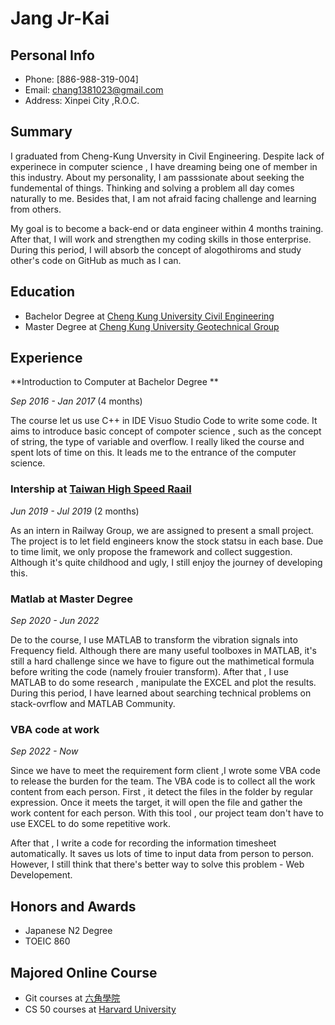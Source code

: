 Jang Jr-Kai
=============

Personal Info
-----------------------
- Phone: [886-988-319-004]
- Email: <chang1381023@gmail.com>
- Address: Xinpei City ,R.O.C.

Summary
-------
I graduated from Cheng-Kung Unversity in Civil Engineering. Despite lack of experinece in computer science , I have dreaming being one of member in this industry. About my personality, I am passsionate about seeking the fundemental of things. Thinking and solving a problem all day comes naturally to me. Besides that, I am not afraid facing challenge and learning from others.

My goal is to become a back-end or data engineer within 4 months training. After that, I will work and strengthen my coding skills in those enterprise. During this period, I will absorb the concept of alogothiroms and study other's code on GitHub as much as I can.

Education
-------
* Bachelor Degree at [Cheng Kung University Civil Engineering ](http://www.civil.ncku.edu.tw/)
* Master Degree at [Cheng Kung University Geotechnical Group](http://www.civil.ncku.edu.tw/)


Experience
----------

**Introduction to Computer at Bachelor Degree **

*Sep 2016 - Jan 2017* (4 months)

The course let us use C++ in IDE Visuo Studio Code to write some code. It aims to introduce basic concept of compoter science , such as the concept of string, the type of variable and overflow. I really liked the course and spent lots of time on this. It leads me to the entrance of the computer science. 

### **Intership** at [Taiwan High Speed Raail](https://en.thsrc.com.tw/corp/governance)

*Jun 2019 - Jul 2019* (2 months)

As an intern in Railway Group, we are assigned to present a small project. The project is to let field engineers know the stock statsu in each base. Due to time limit, we only propose the framework and collect suggestion. Although it's quite childhood and ugly, I still enjoy the journey of developing this. 

### **Matlab at Master Degree**

*Sep 2020 -  Jun 2022* 

De to the course, I use MATLAB to transform the vibration signals into Frequency field. Although there are many useful toolboxes in MATLAB, it's still a hard challenge since we have to figure out the mathimetical formula before writing the code (namely frouier transform). After that , I use MATLAB to do some research , manipulate the EXCEL and plot the results. During this period, I have learned about searching technical problems on stack-ovrflow and MATLAB Community.

### **VBA code at work**

*Sep 2022 -  Now* 

Since we have to meet the requirement form client ,I wrote some VBA code to release the burden for the team. The VBA code is to collect all the work content from each person. First , it detect the files in the folder by regular expression. Once it meets the target, it will open the file and gather the work content for each person. With this tool , our project team don't have to use EXCEL to do some repetitive work. 

After that , I write a code for recording the information timesheet automatically. It saves us lots of time to input data from person to person. However, I still think that there's better way to solve this problem - Web Developement. 

Honors and Awards
------------------
* Japanese N2 Degree
* TOEIC 860 

Majored Online Course
------------------
* Git courses at [六角學院](https://www.youtube.com/watch?v=PNEM7CH3ZAg&list=PLYrA-SsMvTPOZeB6DHvB0ewl3miMf-2tj)
* CS 50 courses at [Harvard University](https://www.youtube.com/watch?v=IDDmrzzB14M&t=6303s)




